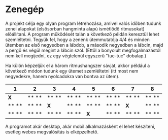 # Zenegép

A projekt célja egy olyan program létrehozása, amivel valós időben tudunk zenei alapokat (elsősorban hangminta alapú ismétlődő ritmusokat) előállítani.
A program működését talán a következő példán keresztül lehet szemléltetni. Tegyük fel, hogy a zenénk ütemmutatója 4/4 és minden ütemben az első
negyedben a lábdob, a második negyedben a lábcin, majd a pergő és végül megint a lábcin szól. (Ettől a bonyolult megfogalmazástól nem kell megijedni,
ez egy végtelenül egyszerű "tuc-tuc" dobalap.)

Ha külön képzeljük el a három ritmushangszer sávját, akkor például a következő módon tudunk egy ütemet szemléltetni (itt most nem negyedekre,
hanem nyolcadokra van bontva az ütem).

| 1 | 2 | 3 | 4 | 5 | 6 | 7 | 8 |
|---|---|---|---|---|---|---|---|
|**X**|** **|** **|** **|** **|** **|** **|** **|
|** **|** **|**X**|** **|** **|** **|**X**|** **|
|** **|** **|** **|** **|**X**|** **|** **|** **|



A programot akár desktop, akár mobil alkalmazásként el lehet készíteni, esetleg webes megvalósítás is elképzelhető.
